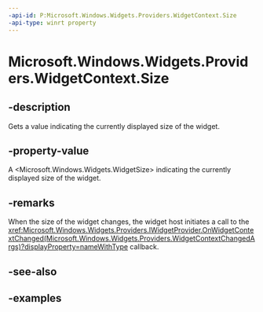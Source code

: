 ```yaml
---
-api-id: P:Microsoft.Windows.Widgets.Providers.WidgetContext.Size
-api-type: winrt property
---
```


# Microsoft.Windows.Widgets.Providers.WidgetContext.Size

<!--
public Microsoft.Windows.Widgets.WidgetSize Size { get; }
-->


## -description

Gets a value indicating the currently displayed size of the widget. 

## -property-value

A <Microsoft.Windows.Widgets.WidgetSize> indicating the currently displayed size of the widget.

## -remarks

When the size of the widget changes, the widget host initiates a call to the <xref:Microsoft.Windows.Widgets.Providers.IWidgetProvider.OnWidgetContextChanged(Microsoft.Windows.Widgets.Providers.WidgetContextChangedArgs)?displayProperty=nameWithType> callback.
 
## -see-also

## -examples


